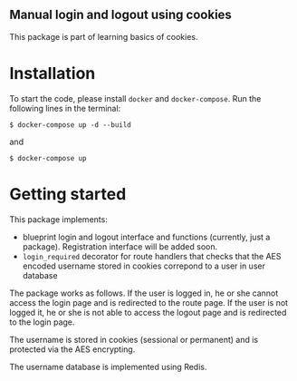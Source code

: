 ## Manual login and logout using cookies
This package is part of learning basics
of cookies.

# Installation
To start the code, please install `docker` and `docker-compose`.
Run the following lines in the terminal:

`$ docker-compose up -d --build`

and

`$ docker-compose up`

# Getting started
This package implements:
* blueprint login and logout interface and functions
 (currently, just a package). Registration interface
 will be added soon.
* `login_required` decorator for route handlers
 that checks that the AES encoded username
 stored in cookies correpond to a user in user
 database
 
The package works as follows. If the user is logged in, he or she cannot
access the login page and is redirected to
the route page. If the user is not logged it,
he or she is not able to access the logout page
and is redirected to the login page.

The username is stored in cookies (sessional or
permanent) and is protected via the AES encrypting.

The username database is implemented using Redis.  